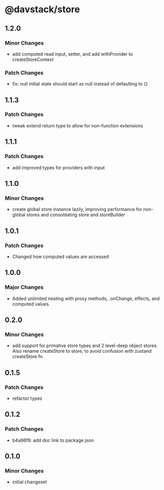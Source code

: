 # @davstack/store

## 1.2.0

### Minor Changes

- add computed read input, setter, and add withProvider to createStoreContext

### Patch Changes

- fix: null initial state should start as null instead of defaulting to {}

## 1.1.3

### Patch Changes

- tweak extend return type to allow for non-function extensions

## 1.1.1

### Patch Changes

- add improved types for providers with input

## 1.1.0

### Minor Changes

- create global store instance lazily, improving performance for non-global stores and consoldating store and storeBuilder

## 1.0.1

### Patch Changes

- Changed how computed values are accessed

## 1.0.0

### Major Changes

- Added unlimited nesting with proxy methods, .onChange, effects, and computed values.

## 0.2.0

### Minor Changes

- add support for primative store types and 2 level-deep object stores. Also rename createStore to store, to avoid confusion with zustand createStore fn

## 0.1.5

### Patch Changes

- refactor types

## 0.1.2

### Patch Changes

- b4a96f9: add doc link to package json

## 0.1.0

### Minor Changes

- initial changeset

